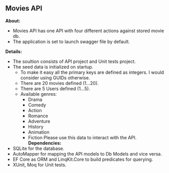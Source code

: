 ## Movies API

**About:** 
* Movies API has one API with four different actions against stored movie db.
* The application is set to launch swagger file by default.

**Details:**
* The soultion consists of API project and Unit tests project.
* The seed data is initialized on startup.
	* To make it easy all the primary keys are defined as integers. I would consider using GUIDs otherwise.
	* There are 20 movies defined (1...20).
	* There are 5 Users defined (1...5).
	* Available genres:
		* Drama
		* Comedy
		* Action
		* Romance
		* Adventure
		* History
		* Animation
		* Fiction
	Please use this data to interact with the API.
**Dependencies:**
* SQLite for the database.
* AutoMapper for mapping the API models to Db Models and vice versa.
* EF Core as ORM and LinqKit.Core to build predicates for querying.
* XUnit, Moq for Unit tests.

